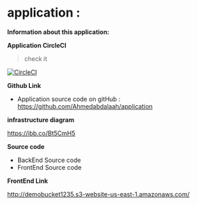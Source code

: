 # application :

**Information about this application:**

**Application CircleCI**

> check it 

[![CircleCI](https://circleci.com/gh/Ahmedabdalaah/application.svg?style=shield)](https://app.circleci.com/pipelines/github/Ahmedabdalaah)


**Github Link**

- Application source code on gitHub : https://github.com/Ahmedabdalaah/application

**infrastructure diagram**

https://ibb.co/Bt5CmH5 


**Source code**

- BackEnd Source code
- FrontEnd Source code

**FrontEnd Link**

http://demobucket1235.s3-website-us-east-1.amazonaws.com/





